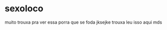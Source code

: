 # sexoloco
muito trouxa pra ver essa porra que se foda jksejke
<edit>trouxa leu isso aqui mds
</edit>
